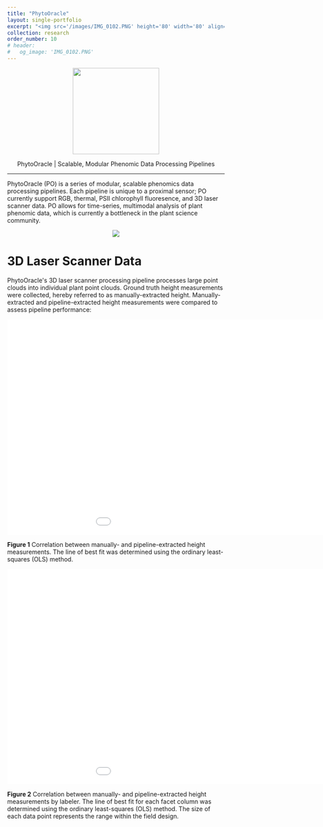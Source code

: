 ```yaml
---
title: "PhytoOracle"
layout: single-portfolio
excerpt: "<img src='/images/IMG_0102.PNG' height='80' width='80' align='center' alt=''>"
collection: research
order_number: 10
# header:
#   og_image: 'IMG_0102.PNG'
---
```


<p align="center"><img src="https://github.com/emmanuelgonz/emmanuelgonz.github.io/raw/master/images/IMG0102_resize.PNG" height='200' width='200'></p>

<center>PhytoOracle | Scalable, Modular Phenomic Data Processing Pipelines</center>

---

PhytoOracle (PO) is a series of modular, scalable phenomics data processing pipelines. Each pipeline is unique to a proximal sensor; PO currently support RGB, thermal, PSII chlorophyll fluoresence, and 3D laser scanner data. PO allows for time-series, multimodal analysis of plant phenomic data, which is currently a bottleneck in the plant science community. 

<p align="center"><img src="https://github.com/emmanuelgonz/emmanuelgonz.github.io/raw/master/images/lettuce_data_examples.png"></p>

# 3D Laser Scanner Data

PhytoOracle's 3D laser scanner processing pipeline processes large point clouds into individual plant point clouds. Ground truth height measurements were collected, hereby referred to as manually-extracted height. Manually-extracted and pipeline-extracted height measurements were compared to assess pipeline performance:

<p align="left"><iframe width="1100" height="500" frameborder="0" scrolling="no" src="//plotly.com/~emmanuelg1/83.embed"></iframe></p>

**Figure 1** Correlation between manually- and pipeline-extracted height measurements. The line of best fit was determined using the ordinary least-squares (OLS) method.

<p align="left"><iframe width="1100" height="500" frameborder="0" scrolling="no" src="//plotly.com/~emmanuelg1/85.embed"></iframe></p>

**Figure 2** Correlation between manually- and pipeline-extracted height measurements by labeler. The line of best fit for each facet column was determined using the ordinary least-squares (OLS) method. The size of each data point represents the range within the field design.